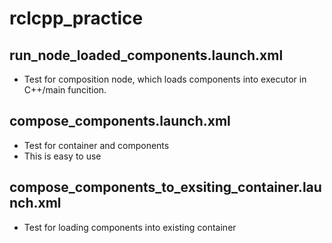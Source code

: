 rclcpp_practice
====

## run_node_loaded_components.launch.xml
* Test for composition node, which loads components into executor in C++/main funcition.

## compose_components.launch.xml
* Test for container and components
* This is easy to use

## compose_components_to_exsiting_container.launch.xml
* Test for loading components into existing container
